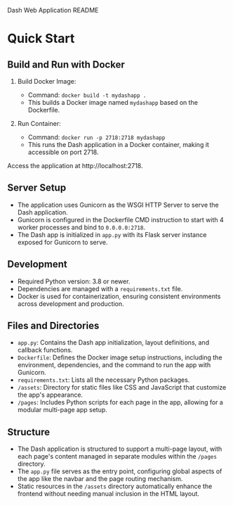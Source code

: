 Dash Web Application README

Quick Start
===========

Build and Run with Docker
-------------------------

1. Build Docker Image:
   - Command: `docker build -t mydashapp .`
   - This builds a Docker image named `mydashapp` based on the Dockerfile.

2. Run Container:
   - Command: `docker run -p 2718:2718 mydashapp`
   - This runs the Dash application in a Docker container, making it accessible on port 2718.

Access the application at http://localhost:2718.

Server Setup
------------

- The application uses Gunicorn as the WSGI HTTP Server to serve the Dash application.
- Gunicorn is configured in the Dockerfile CMD instruction to start with 4 worker processes and bind to `0.0.0.0:2718`.
- The Dash app is initialized in `app.py` with its Flask server instance exposed for Gunicorn to serve.

Development
-----------

- Required Python version: 3.8 or newer.
- Dependencies are managed with a `requirements.txt` file.
- Docker is used for containerization, ensuring consistent environments across development and production.

Files and Directories
---------------------

- `app.py`: Contains the Dash app initialization, layout definitions, and callback functions.
- `Dockerfile`: Defines the Docker image setup instructions, including the environment, dependencies, and the command to run the app with Gunicorn.
- `requirements.txt`: Lists all the necessary Python packages.
- `/assets`: Directory for static files like CSS and JavaScript that customize the app's appearance.
- `/pages`: Includes Python scripts for each page in the app, allowing for a modular multi-page app setup.

Structure
---------

- The Dash application is structured to support a multi-page layout, with each page's content managed in separate modules within the `/pages` directory.
- The `app.py` file serves as the entry point, configuring global aspects of the app like the navbar and the page routing mechanism.
- Static resources in the `/assets` directory automatically enhance the frontend without needing manual inclusion in the HTML layout.

